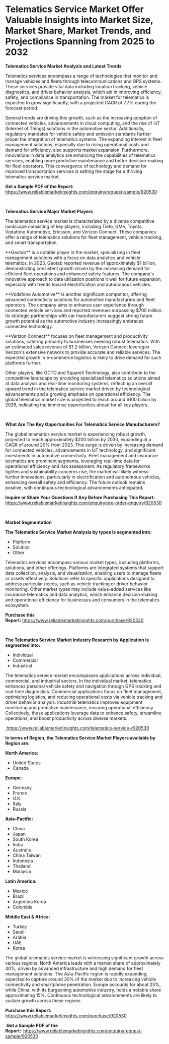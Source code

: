 <p><h1>Telematics Service Market Offer Valuable Insights into Market Size, Market Share, Market Trends, and Projections Spanning from 2025 to 2032</h1></p><p><strong>Telematics Service Market Analysis and Latest Trends</strong></p>
<p><p>Telematics services encompass a range of technologies that monitor and manage vehicles and fleets through telecommunications and GPS systems. These services provide vital data including location tracking, vehicle diagnostics, and driver behavior analysis, which aid in improving efficiency, safety, and compliance in transportation. The market for telematics is expected to grow significantly, with a projected CAGR of 7.7% during the forecast period.</p><p>Several trends are driving this growth, such as the increasing adoption of connected vehicles, advancements in cloud computing, and the rise of IoT (Internet of Things) solutions in the automotive sector. Additionally, regulatory mandates for vehicle safety and emission standards further propel the integration of telematics systems. The expanding interest in fleet management solutions, especially due to rising operational costs and demand for efficiency, also supports market expansion. Furthermore, innovations in data analytics are enhancing the capabilities of telematics services, enabling more predictive maintenance and better decision-making for fleet operators. This convergence of technology and demand for improved transportation services is setting the stage for a thriving telematics service market.</p></p>
<p><strong>Get a Sample PDF of the Report:&nbsp;</strong> <a href="https://www.reliablemarketinsights.com/enquiry/request-sample/920530?utm_campaign=2745&utm_medium=2&utm_source=Github&utm_content=ia&utm_term=17042025&utm_id=telematics-service">https://www.reliablemarketinsights.com/enquiry/request-sample/920530</a></p>
<p>&nbsp;</p>
<p><strong>Telematics Service Major Market Players</strong></p>
<p><p>The telematics service market is characterized by a diverse competitive landscape consisting of key players, including Tieto, GMV, Toyota, Vodafone Automotive, Ericsson, and Verizon Connect. These companies offer a range of telematics solutions for fleet management, vehicle tracking, and smart transportation.</p><p>**Geotab** is a notable player in the market, specializing in fleet management solutions with a focus on data analytics and vehicle telematics. In 2023, Geotab reported revenue of approximately $1 billion, demonstrating consistent growth driven by the increasing demand for efficient fleet operations and enhanced safety features. The company's innovative approach to data utilization positions it well for future expansion, especially with trends toward electrification and autonomous vehicles.</p><p>**Vodafone Automotive** is another significant competitor, offering advanced connectivity solutions for automotive manufacturers and fleet operators. The company aims to enhance user experience through connected vehicle services and reported revenues surpassing $700 million. Its strategic partnerships with car manufacturers suggest strong future growth potential as the automotive industry increasingly embraces connected technology.</p><p>**Verizon Connect** focuses on fleet management and productivity solutions, catering primarily to businesses needing robust telematics. With an estimated sales revenue of $1.2 billion, Verizon Connect leverages Verizon's extensive network to provide accurate and reliable services. The expected growth in e-commerce logistics is likely to drive demand for such platforms further.</p><p>Other players, like OCTO and Squarell Technology, also contribute to the competitive landscape by providing specialized telematics solutions aimed at data analysis and real-time monitoring systems, reflecting an overall upward trend in the telematics service market driven by technological advancements and a growing emphasis on operational efficiency. The global telematics market size is projected to reach around $100 billion by 2026, indicating the immense opportunities ahead for all key players.</p></p>
<p>&nbsp;</p>
<p><strong>What Are The Key Opportunities For Telematics Service Manufacturers?</strong></p>
<p><p>The global telematics service market is experiencing robust growth, projected to reach approximately $200 billion by 2030, expanding at a CAGR of around 20% from 2023. This surge is driven by increasing demand for connected vehicles, advancements in IoT technology, and significant investments in automotive connectivity. Fleet management and insurance telematics are prominent segments, leveraging real-time data for operational efficiency and risk assessment. As regulatory frameworks tighten and sustainability concerns rise, the market will likely witness further innovations, particularly in electrification and autonomous vehicles, enhancing overall safety and efficiency. The future outlook remains positive, with continuous technological advancements anticipated.</p></p>
<p><strong>Inquire or Share Your Questions If Any Before Purchasing This Report:</strong> <a href="https://www.reliablemarketinsights.com/enquiry/pre-order-enquiry/920530?utm_campaign=2745&utm_medium=2&utm_source=Github&utm_content=ia&utm_term=17042025&utm_id=telematics-service">https://www.reliablemarketinsights.com/enquiry/pre-order-enquiry/920530</a></p>
<p>&nbsp;</p>
<p><strong>Market Segmentation</strong></p>
<p><strong>The Telematics Service Market Analysis by types is segmented into:</strong></p>
<p><ul><li>Platform</li><li>Solution</li><li>Other</li></ul></p>
<p><p>Telematics services encompass various market types, including platforms, solutions, and other offerings. Platforms are integrated systems that support data collection, analysis, and visualization, enabling users to manage fleets or assets effectively. Solutions refer to specific applications designed to address particular needs, such as vehicle tracking or driver behavior monitoring. Other market types may include value-added services like insurance telematics and data analytics, which enhance decision-making and operational efficiency for businesses and consumers in the telematics ecosystem.</p></p>
<p><strong>Purchase this Report:&nbsp;</strong><a href="https://www.reliablemarketinsights.com/purchase/920530?utm_campaign=2745&utm_medium=2&utm_source=Github&utm_content=ia&utm_term=17042025&utm_id=telematics-service">https://www.reliablemarketinsights.com/purchase/920530</a></p>
<p>&nbsp;</p>
<p><strong>The Telematics Service Market Industry Research by Application is segmented into:</strong></p>
<p><ul><li>Individual</li><li>Commercial</li><li>Industrial</li></ul></p>
<p><p>The telematics service market encompasses applications across individual, commercial, and industrial sectors. In the individual market, telematics enhances personal vehicle safety and navigation through GPS tracking and real-time diagnostics. Commercial applications focus on fleet management, optimizing logistics, and reducing operational costs via vehicle tracking and driver behavior analysis. Industrial telematics improves equipment monitoring and predictive maintenance, ensuring operational efficiency. Collectively, these applications leverage data to enhance safety, streamline operations, and boost productivity across diverse markets.</p></p>
<p><a href="https://www.reliablemarketinsights.com/telematics-service-r920530?utm_campaign=2745&utm_medium=2&utm_source=Github&utm_content=ia&utm_term=17042025&utm_id=telematics-service">&nbsp;https://www.reliablemarketinsights.com/telematics-service-r920530</a></p>
<p><strong>In terms of Region, the Telematics Service Market Players available by Region are:</strong></p>
<p>
    <p> <strong> North America: </strong>
        <ul>
            <li>United States</li>
            <li>Canada</li>
        </ul>
        </p> 
    <p> <strong> Europe: </strong>
        <ul>
            <li>Germany</li>
            <li>France</li>
            <li>U.K.</li>
            <li>Italy</li>
            <li>Russia</li>
        </ul>
        </p> 
    <p> <strong> Asia-Pacific: </strong>
        <ul>
            <li>China</li>
            <li>Japan</li>
            <li>South Korea</li>
            <li>India</li>
            <li>Australia</li>
            <li>China Taiwan</li>
            <li>Indonesia</li>
            <li>Thailand</li>
            <li>Malaysia</li>
        </ul>
        </p> 
    <p> <strong> Latin America: </strong>
        <ul>
            <li>Mexico</li>
            <li>Brazil</li>
            <li>Argentina Korea</li>
            <li>Colombia</li>
        </ul>
        </p> 
    <p> <strong> Middle East & Africa: </strong>
        <ul>
            <li>Turkey</li>
            <li>Saudi</li>
            <li>Arabia</li>
            <li>UAE</li>
            <li>Korea</li>
        </ul>
    </p>
    </p>
<p><p>The global telematics service market is witnessing significant growth across various regions. North America leads with a market share of approximately 40%, driven by advanced infrastructure and high demand for fleet management solutions. The Asia-Pacific region is rapidly expanding, expected to capture around 30% of the market due to increasing vehicle connectivity and smartphone penetration. Europe accounts for about 25%, while China, with its burgeoning automotive industry, holds a notable share approximating 15%. Continuous technological advancements are likely to sustain growth across these regions.</p></p>
<p><strong>Purchase this Report: </strong><a href="https://www.reliablemarketinsights.com/purchase/920530?utm_campaign=2745&utm_medium=2&utm_source=Github&utm_content=ia&utm_term=17042025&utm_id=telematics-service">https://www.reliablemarketinsights.com/purchase/920530</a></p>
<p>&nbsp;<strong>Get a Sample PDF of the Report:&nbsp;&nbsp;</strong><a href="https://www.reliablemarketinsights.com/enquiry/request-sample/920530?utm_campaign=2745&utm_medium=2&utm_source=Github&utm_content=ia&utm_term=17042025&utm_id=telematics-service">https://www.reliablemarketinsights.com/enquiry/request-sample/920530</a></p>
<p><strong></strong></p>
<p><p></p><p></p><p></p></p>